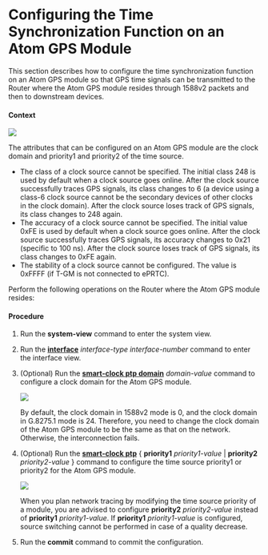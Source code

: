 Configuring the Time Synchronization Function on an Atom GPS Module
===================================================================

This section describes how to configure the time synchronization function on an Atom GPS module so that GPS time signals can be transmitted to the Router where the Atom GPS module resides through 1588v2 packets and then to downstream devices.

#### Context

![](../../../../public_sys-resources/note_3.0-en-us.png) 

The attributes that can be configured on an Atom GPS module are the clock domain and priority1 and priority2 of the time source.

* The class of a clock source cannot be specified. The initial class 248 is used by default when a clock source goes online. After the clock source successfully traces GPS signals, its class changes to 6 (a device using a class-6 clock source cannot be the secondary devices of other clocks in the clock domain). After the clock source loses track of GPS signals, its class changes to 248 again.
* The accuracy of a clock source cannot be specified. The initial value 0xFE is used by default when a clock source goes online. After the clock source successfully traces GPS signals, its accuracy changes to 0x21 (specific to 100 ns). After the clock source loses track of GPS signals, its class changes to 0xFE again.
* The stability of a clock source cannot be configured. The value is 0xFFFF (if T-GM is not connected to ePRTC).

Perform the following operations on the Router where the Atom GPS module resides:


#### Procedure

1. Run the **system-view** command to enter the system view.
2. Run the [**interface**](cmdqueryname=interface) *interface-type* *interface-number* command to enter the interface view.
3. (Optional) Run the [**smart-clock ptp domain**](cmdqueryname=smart-clock+ptp+domain) *domain-value* command to configure a clock domain for the Atom GPS module.
   
   ![](../../../../public_sys-resources/note_3.0-en-us.png) 
   
   By default, the clock domain in 1588v2 mode is 0, and the clock domain in G.8275.1 mode is 24. Therefore, you need to change the clock domain of the Atom GPS module to be the same as that on the network. Otherwise, the interconnection fails.
4. (Optional) Run the [**smart-clock ptp**](cmdqueryname=smart-clock+ptp) { **priority1** *priority1-value* | **priority2** *priority2-value* } command to configure the time source priority1 or priority2 for the Atom GPS module.
   
   ![](../../../../public_sys-resources/note_3.0-en-us.png) 
   
   When you plan network tracing by modifying the time source priority of a module, you are advised to configure **priority2** *priority2-value* instead of **priority1** *priority1-value*. If **priority1** *priority1-value* is configured, source switching cannot be performed in case of a quality decrease.
5. Run the **commit** command to commit the configuration.
